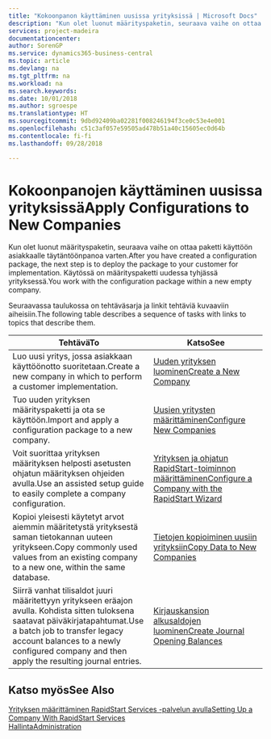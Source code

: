```yaml
---
title: "Kokoonpanon käyttäminen uusissa yrityksissä | Microsoft Docs"
description: "Kun olet luonut määrityspaketin, seuraava vaihe on ottaa paketti käyttöön asiakkaalle täytäntöönpanoa varten. Käytä kokoonpanoa, jossa on uusi tyhjä yritys."
services: project-madeira
documentationcenter: 
author: SorenGP
ms.service: dynamics365-business-central
ms.topic: article
ms.devlang: na
ms.tgt_pltfrm: na
ms.workload: na
ms.search.keywords: 
ms.date: 10/01/2018
ms.author: sgroespe
ms.translationtype: HT
ms.sourcegitcommit: 9dbd92409ba02281f008246194f3ce0c53e4e001
ms.openlocfilehash: c51c3af057e59505ad478b51a40c15605ec0d64b
ms.contentlocale: fi-fi
ms.lasthandoff: 09/28/2018

---
```

# <a name="apply-configurations-to-new-companies"></a><span data-ttu-id="4a8b9-104">Kokoonpanojen käyttäminen uusissa yrityksissä</span><span class="sxs-lookup"><span data-stu-id="4a8b9-104">Apply Configurations to New Companies</span></span>
<span data-ttu-id="4a8b9-105">Kun olet luonut määrityspaketin, seuraava vaihe on ottaa paketti käyttöön asiakkaalle täytäntöönpanoa varten.</span><span class="sxs-lookup"><span data-stu-id="4a8b9-105">After you have created a configuration package, the next step is to deploy the package to your customer for implementation.</span></span> <span data-ttu-id="4a8b9-106">Käytössä on määrityspaketti uudessa tyhjässä yrityksessä.</span><span class="sxs-lookup"><span data-stu-id="4a8b9-106">You work with the configuration package within a new empty company.</span></span>  

 <span data-ttu-id="4a8b9-107">Seuraavassa taulukossa on tehtäväsarja ja linkit tehtäviä kuvaaviin aiheisiin.</span><span class="sxs-lookup"><span data-stu-id="4a8b9-107">The following table describes a sequence of tasks with links to topics that describe them.</span></span>

|<span data-ttu-id="4a8b9-108">**Tehtävä**</span><span class="sxs-lookup"><span data-stu-id="4a8b9-108">**To**</span></span>|<span data-ttu-id="4a8b9-109">**Katso**</span><span class="sxs-lookup"><span data-stu-id="4a8b9-109">**See**</span></span>|  
|------------|-------------|  
|<span data-ttu-id="4a8b9-110">Luo uusi yritys, jossa asiakkaan käyttöönotto suoritetaan.</span><span class="sxs-lookup"><span data-stu-id="4a8b9-110">Create a new company in which to perform a customer implementation.</span></span>|[<span data-ttu-id="4a8b9-111">Uuden yrityksen luominen</span><span class="sxs-lookup"><span data-stu-id="4a8b9-111">Create a New Company</span></span>](admin-how-to-create-a-new-company.md)|  
|<span data-ttu-id="4a8b9-112">Tuo uuden yrityksen määrityspaketti ja ota se käyttöön.</span><span class="sxs-lookup"><span data-stu-id="4a8b9-112">Import and apply a configuration package to a new company.</span></span>|[<span data-ttu-id="4a8b9-113">Uusien yritysten määrittäminen</span><span class="sxs-lookup"><span data-stu-id="4a8b9-113">Configure New Companies</span></span>](admin-how-to-configure-new-companies.md)|  
|<span data-ttu-id="4a8b9-114">Voit suorittaa yrityksen määrityksen helposti asetusten ohjatun määrityksen ohjeiden avulla.</span><span class="sxs-lookup"><span data-stu-id="4a8b9-114">Use an assisted setup guide to easily complete a company configuration.</span></span>|[<span data-ttu-id="4a8b9-115">Yrityksen ja ohjatun RapidStart-toiminnon määrittäminen</span><span class="sxs-lookup"><span data-stu-id="4a8b9-115">Configure a Company with the RapidStart Wizard</span></span>](admin-how-to-configure-a-company-with-the-rapidstart-wizard.md)|
|<span data-ttu-id="4a8b9-116">Kopioi yleisesti käytetyt arvot aiemmin määritetystä yrityksestä saman tietokannan uuteen yritykseen.</span><span class="sxs-lookup"><span data-stu-id="4a8b9-116">Copy commonly used values from an existing company to a new one, within the same database.</span></span>|[<span data-ttu-id="4a8b9-117">Tietojen kopioiminen uusiin yrityksiin</span><span class="sxs-lookup"><span data-stu-id="4a8b9-117">Copy Data to New Companies</span></span>](admin-how-to-copy-data-to-new-companies.md)|  
|<span data-ttu-id="4a8b9-118">Siirrä vanhat tilisaldot juuri määritettyyn yritykseen eräajon avulla. Kohdista sitten tuloksena saatavat päiväkirjatapahtumat.</span><span class="sxs-lookup"><span data-stu-id="4a8b9-118">Use a batch job to transfer legacy account balances to a newly configured company and then apply the resulting journal entries.</span></span>|[<span data-ttu-id="4a8b9-119">Kirjauskansion alkusaldojen luominen</span><span class="sxs-lookup"><span data-stu-id="4a8b9-119">Create Journal Opening Balances</span></span>](admin-how-to-create-journal-opening-balances.md)|  

## <a name="see-also"></a><span data-ttu-id="4a8b9-120">Katso myös</span><span class="sxs-lookup"><span data-stu-id="4a8b9-120">See Also</span></span>  
[<span data-ttu-id="4a8b9-121">Yrityksen määrittäminen RapidStart Services -palvelun avulla</span><span class="sxs-lookup"><span data-stu-id="4a8b9-121">Setting Up a Company With RapidStart Services</span></span>](admin-set-up-a-company-with-rapidstart.md)  
[<span data-ttu-id="4a8b9-122">Hallinta</span><span class="sxs-lookup"><span data-stu-id="4a8b9-122">Administration</span></span>](admin-setup-and-administration.md)

